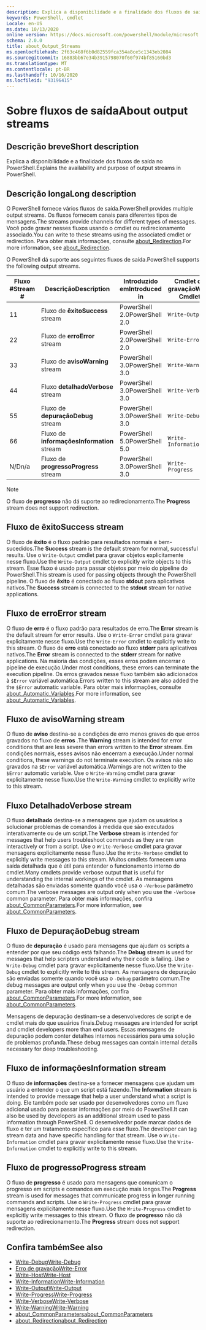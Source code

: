 ```yaml
---
description: Explica a disponibilidade e a finalidade dos fluxos de saída no PowerShell.
keywords: PowerShell, cmdlet
Locale: en-US
ms.date: 10/13/2020
online version: https://docs.microsoft.com/powershell/module/microsoft.powershell.core/about/about_output_streams?view=powershell-5.1&WT.mc_id=ps-gethelp
schema: 2.0.0
title: about_Output_Streams
ms.openlocfilehash: 2f63c468f6b0d82559fca354a8ce5c1343eb2084
ms.sourcegitcommit: 16883bb67e34b3915798070f60f974bf85160bd3
ms.translationtype: MT
ms.contentlocale: pt-BR
ms.lasthandoff: 10/16/2020
ms.locfileid: "93196415"
---
```

# <a name="about-output-streams"></a><span data-ttu-id="f145a-104">Sobre fluxos de saída</span><span class="sxs-lookup"><span data-stu-id="f145a-104">About output streams</span></span>

## <a name="short-description"></a><span data-ttu-id="f145a-105">Descrição breve</span><span class="sxs-lookup"><span data-stu-id="f145a-105">Short description</span></span>
<span data-ttu-id="f145a-106">Explica a disponibilidade e a finalidade dos fluxos de saída no PowerShell.</span><span class="sxs-lookup"><span data-stu-id="f145a-106">Explains the availability and purpose of output streams in PowerShell.</span></span>

## <a name="long-description"></a><span data-ttu-id="f145a-107">Descrição longa</span><span class="sxs-lookup"><span data-stu-id="f145a-107">Long description</span></span>

<span data-ttu-id="f145a-108">O PowerShell fornece vários fluxos de saída.</span><span class="sxs-lookup"><span data-stu-id="f145a-108">PowerShell provides multiple output streams.</span></span> <span data-ttu-id="f145a-109">Os fluxos fornecem canais para diferentes tipos de mensagens.</span><span class="sxs-lookup"><span data-stu-id="f145a-109">The streams provide channels for different types of messages.</span></span> <span data-ttu-id="f145a-110">Você pode gravar nesses fluxos usando o cmdlet ou redirecionamento associado.</span><span class="sxs-lookup"><span data-stu-id="f145a-110">You can write to these streams using the associated cmdlet or redirection.</span></span> <span data-ttu-id="f145a-111">Para obter mais informações, consulte [about_Redirection](about_Redirection.md).</span><span class="sxs-lookup"><span data-stu-id="f145a-111">For more information, see [about_Redirection](about_Redirection.md).</span></span>

<span data-ttu-id="f145a-112">O PowerShell dá suporte aos seguintes fluxos de saída.</span><span class="sxs-lookup"><span data-stu-id="f145a-112">PowerShell supports the following output streams.</span></span>

| <span data-ttu-id="f145a-113">Fluxo #</span><span class="sxs-lookup"><span data-stu-id="f145a-113">Stream #</span></span> |      <span data-ttu-id="f145a-114">Descrição</span><span class="sxs-lookup"><span data-stu-id="f145a-114">Description</span></span>       | <span data-ttu-id="f145a-115">Introduzido em</span><span class="sxs-lookup"><span data-stu-id="f145a-115">Introduced in</span></span>  |    <span data-ttu-id="f145a-116">Cmdlet de gravação</span><span class="sxs-lookup"><span data-stu-id="f145a-116">Write Cmdlet</span></span>     |
| -------- | ---------------------- | -------------- | ------------------- |
| <span data-ttu-id="f145a-117">1</span><span class="sxs-lookup"><span data-stu-id="f145a-117">1</span></span>        | <span data-ttu-id="f145a-118">Fluxo de **êxito**</span><span class="sxs-lookup"><span data-stu-id="f145a-118">**Success** stream</span></span>     | <span data-ttu-id="f145a-119">PowerShell 2.0</span><span class="sxs-lookup"><span data-stu-id="f145a-119">PowerShell 2.0</span></span> | `Write-Output`      |
| <span data-ttu-id="f145a-120">2</span><span class="sxs-lookup"><span data-stu-id="f145a-120">2</span></span>        | <span data-ttu-id="f145a-121">Fluxo de **erro**</span><span class="sxs-lookup"><span data-stu-id="f145a-121">**Error** stream</span></span>       | <span data-ttu-id="f145a-122">PowerShell 2.0</span><span class="sxs-lookup"><span data-stu-id="f145a-122">PowerShell 2.0</span></span> | `Write-Error`       |
| <span data-ttu-id="f145a-123">3</span><span class="sxs-lookup"><span data-stu-id="f145a-123">3</span></span>        | <span data-ttu-id="f145a-124">Fluxo de **aviso**</span><span class="sxs-lookup"><span data-stu-id="f145a-124">**Warning** stream</span></span>     | <span data-ttu-id="f145a-125">PowerShell 3.0</span><span class="sxs-lookup"><span data-stu-id="f145a-125">PowerShell 3.0</span></span> | `Write-Warning`     |
| <span data-ttu-id="f145a-126">4</span><span class="sxs-lookup"><span data-stu-id="f145a-126">4</span></span>        | <span data-ttu-id="f145a-127">Fluxo **detalhado**</span><span class="sxs-lookup"><span data-stu-id="f145a-127">**Verbose** stream</span></span>     | <span data-ttu-id="f145a-128">PowerShell 3.0</span><span class="sxs-lookup"><span data-stu-id="f145a-128">PowerShell 3.0</span></span> | `Write-Verbose`     |
| <span data-ttu-id="f145a-129">5</span><span class="sxs-lookup"><span data-stu-id="f145a-129">5</span></span>        | <span data-ttu-id="f145a-130">Fluxo de **depuração**</span><span class="sxs-lookup"><span data-stu-id="f145a-130">**Debug** stream</span></span>       | <span data-ttu-id="f145a-131">PowerShell 3.0</span><span class="sxs-lookup"><span data-stu-id="f145a-131">PowerShell 3.0</span></span> | `Write-Debug`       |
| <span data-ttu-id="f145a-132">6</span><span class="sxs-lookup"><span data-stu-id="f145a-132">6</span></span>        | <span data-ttu-id="f145a-133">Fluxo de **informações**</span><span class="sxs-lookup"><span data-stu-id="f145a-133">**Information** stream</span></span> | <span data-ttu-id="f145a-134">PowerShell 5.0</span><span class="sxs-lookup"><span data-stu-id="f145a-134">PowerShell 5.0</span></span> | `Write-Information` |
| <span data-ttu-id="f145a-135">N/D</span><span class="sxs-lookup"><span data-stu-id="f145a-135">n/a</span></span>      | <span data-ttu-id="f145a-136">Fluxo de **progresso**</span><span class="sxs-lookup"><span data-stu-id="f145a-136">**Progress** stream</span></span>    | <span data-ttu-id="f145a-137">PowerShell 3.0</span><span class="sxs-lookup"><span data-stu-id="f145a-137">PowerShell 3.0</span></span> | `Write-Progress`    |

> [!NOTE]
> <span data-ttu-id="f145a-138">O fluxo de **progresso** não dá suporte ao redirecionamento.</span><span class="sxs-lookup"><span data-stu-id="f145a-138">The **Progress** stream does not support redirection.</span></span>

## <a name="success-stream"></a><span data-ttu-id="f145a-139">Fluxo de êxito</span><span class="sxs-lookup"><span data-stu-id="f145a-139">Success stream</span></span>

<span data-ttu-id="f145a-140">O fluxo de **êxito** é o fluxo padrão para resultados normais e bem-sucedidos.</span><span class="sxs-lookup"><span data-stu-id="f145a-140">The **Success** stream is the default stream for normal, successful results.</span></span>
<span data-ttu-id="f145a-141">Use o `Write-Output` cmdlet para gravar objetos explicitamente nesse fluxo.</span><span class="sxs-lookup"><span data-stu-id="f145a-141">Use the `Write-Output` cmdlet to explicitly write objects to this stream.</span></span> <span data-ttu-id="f145a-142">Esse fluxo é usado para passar objetos por meio do pipeline do PowerShell.</span><span class="sxs-lookup"><span data-stu-id="f145a-142">This stream is used for passing objects through the PowerShell pipeline.</span></span> <span data-ttu-id="f145a-143">O fluxo de **êxito** é conectado ao fluxo **stdout** para aplicativos nativos.</span><span class="sxs-lookup"><span data-stu-id="f145a-143">The **Success** stream is connected to the **stdout** stream for native applications.</span></span>

## <a name="error-stream"></a><span data-ttu-id="f145a-144">Fluxo de erro</span><span class="sxs-lookup"><span data-stu-id="f145a-144">Error stream</span></span>

<span data-ttu-id="f145a-145">O fluxo de **erro** é o fluxo padrão para resultados de erro.</span><span class="sxs-lookup"><span data-stu-id="f145a-145">The **Error** stream is the default stream for error results.</span></span> <span data-ttu-id="f145a-146">Use o `Write-Error` cmdlet para gravar explicitamente nesse fluxo.</span><span class="sxs-lookup"><span data-stu-id="f145a-146">Use the `Write-Error` cmdlet to explicitly write to this stream.</span></span> <span data-ttu-id="f145a-147">O fluxo de **erro** está conectado ao fluxo **stderr** para aplicativos nativos.</span><span class="sxs-lookup"><span data-stu-id="f145a-147">The **Error** stream is connected to the **stderr** stream for native applications.</span></span> <span data-ttu-id="f145a-148">Na maioria das condições, esses erros podem encerrar o pipeline de execução.</span><span class="sxs-lookup"><span data-stu-id="f145a-148">Under most conditions, these errors can terminate the execution pipeline.</span></span> <span data-ttu-id="f145a-149">Os erros gravados nesse fluxo também são adicionados à `$Error` variável automática.</span><span class="sxs-lookup"><span data-stu-id="f145a-149">Errors written to this stream are also added the the `$Error` automatic variable.</span></span> <span data-ttu-id="f145a-150">Para obter mais informações, consulte [about_Automatic_Variables](about_Automatic_Variables.md).</span><span class="sxs-lookup"><span data-stu-id="f145a-150">For more information, see [about_Automatic_Variables](about_Automatic_Variables.md).</span></span>

## <a name="warning-stream"></a><span data-ttu-id="f145a-151">Fluxo de aviso</span><span class="sxs-lookup"><span data-stu-id="f145a-151">Warning stream</span></span>

<span data-ttu-id="f145a-152">O fluxo de **aviso** destina-se a condições de erro menos graves do que erros gravados no fluxo de **erros** .</span><span class="sxs-lookup"><span data-stu-id="f145a-152">The **Warning** stream is intended for error conditions that are less severe than errors written to the **Error** stream.</span></span> <span data-ttu-id="f145a-153">Em condições normais, esses avisos não encerram a execução.</span><span class="sxs-lookup"><span data-stu-id="f145a-153">Under normal conditions, these warnings do not terminate execution.</span></span> <span data-ttu-id="f145a-154">Os avisos não são gravados na `$Error` variável automática.</span><span class="sxs-lookup"><span data-stu-id="f145a-154">Warnings are not written to the `$Error` automatic variable.</span></span> <span data-ttu-id="f145a-155">Use o `Write-Warning` cmdlet para gravar explicitamente nesse fluxo.</span><span class="sxs-lookup"><span data-stu-id="f145a-155">Use the `Write-Warning` cmdlet to explicitly write to this stream.</span></span>

## <a name="verbose-stream"></a><span data-ttu-id="f145a-156">Fluxo Detalhado</span><span class="sxs-lookup"><span data-stu-id="f145a-156">Verbose stream</span></span>

<span data-ttu-id="f145a-157">O fluxo **detalhado** destina-se a mensagens que ajudam os usuários a solucionar problemas de comandos à medida que são executados interativamente ou de um script.</span><span class="sxs-lookup"><span data-stu-id="f145a-157">The **Verbose** stream is intended for messages that help users troubleshoot commands as they are run interactively or from a script.</span></span> <span data-ttu-id="f145a-158">Use o `Write-Verbose` cmdlet para gravar mensagens explicitamente nesse fluxo.</span><span class="sxs-lookup"><span data-stu-id="f145a-158">Use the `Write-Verbose` cmdlet to explicitly write messages to this stream.</span></span> <span data-ttu-id="f145a-159">Muitos cmdlets fornecem uma saída detalhada que é útil para entender o funcionamento interno do cmdlet.</span><span class="sxs-lookup"><span data-stu-id="f145a-159">Many cmdlets provide verbose output that is useful for understanding the internal workings of the cmdlet.</span></span> <span data-ttu-id="f145a-160">As mensagens detalhadas são enviadas somente quando você usa o `-Verbose` parâmetro comum.</span><span class="sxs-lookup"><span data-stu-id="f145a-160">The verbose messages are output only when you use the `-Verbose` common parameter.</span></span> <span data-ttu-id="f145a-161">Para obter mais informações, confira [about_CommonParameters](about_CommonParameters.md).</span><span class="sxs-lookup"><span data-stu-id="f145a-161">For more information, see [about_CommonParameters](about_CommonParameters.md).</span></span>

## <a name="debug-stream"></a><span data-ttu-id="f145a-162">Fluxo de Depuração</span><span class="sxs-lookup"><span data-stu-id="f145a-162">Debug stream</span></span>

<span data-ttu-id="f145a-163">O fluxo de **depuração** é usado para mensagens que ajudam os scripts a entender por que seu código está falhando.</span><span class="sxs-lookup"><span data-stu-id="f145a-163">The **Debug** stream is used for messages that help scripters understand why their code is failing.</span></span> <span data-ttu-id="f145a-164">Use o `Write-Debug` cmdlet para gravar explicitamente nesse fluxo.</span><span class="sxs-lookup"><span data-stu-id="f145a-164">Use the `Write-Debug` cmdlet to explicitly write to this stream.</span></span> <span data-ttu-id="f145a-165">As mensagens de depuração são enviadas somente quando você usa o `-Debug` parâmetro comum.</span><span class="sxs-lookup"><span data-stu-id="f145a-165">The debug messages are output only when you use the `-Debug` common parameter.</span></span> <span data-ttu-id="f145a-166">Para obter mais informações, confira [about_CommonParameters](about_CommonParameters.md).</span><span class="sxs-lookup"><span data-stu-id="f145a-166">For more information, see [about_CommonParameters](about_CommonParameters.md).</span></span>

<span data-ttu-id="f145a-167">Mensagens de depuração destinam-se a desenvolvedores de script e de cmdlet mais do que usuários finais.</span><span class="sxs-lookup"><span data-stu-id="f145a-167">Debug messages are intended for script and cmdlet developers more than end users.</span></span> <span data-ttu-id="f145a-168">Essas mensagens de depuração podem conter detalhes internos necessários para uma solução de problemas profunda.</span><span class="sxs-lookup"><span data-stu-id="f145a-168">These debug messages can contain internal details necessary for deep troubleshooting.</span></span>

## <a name="information-stream"></a><span data-ttu-id="f145a-169">Fluxo de informações</span><span class="sxs-lookup"><span data-stu-id="f145a-169">Information stream</span></span>

<span data-ttu-id="f145a-170">O fluxo de **informações** destina-se a fornecer mensagens que ajudam um usuário a entender o que um script está fazendo.</span><span class="sxs-lookup"><span data-stu-id="f145a-170">The **Information** stream is intended to provide message that help a user understand what a script is doing.</span></span> <span data-ttu-id="f145a-171">Ele também pode ser usado por desenvolvedores como um fluxo adicional usado para passar informações por meio do PowerShell.</span><span class="sxs-lookup"><span data-stu-id="f145a-171">It can also be used by developers as an additional stream used to pass information through PowerShell.</span></span> <span data-ttu-id="f145a-172">O desenvolvedor pode marcar dados de fluxo e ter um tratamento específico para esse fluxo.</span><span class="sxs-lookup"><span data-stu-id="f145a-172">The developer can tag stream data and have specific handling for that stream.</span></span> <span data-ttu-id="f145a-173">Use o `Write-Information` cmdlet para gravar explicitamente nesse fluxo.</span><span class="sxs-lookup"><span data-stu-id="f145a-173">Use the `Write-Information` cmdlet to explicitly write to this stream.</span></span>

## <a name="progress-stream"></a><span data-ttu-id="f145a-174">Fluxo de progresso</span><span class="sxs-lookup"><span data-stu-id="f145a-174">Progress stream</span></span>

<span data-ttu-id="f145a-175">O fluxo de **progresso** é usado para mensagens que comunicam o progresso em scripts e comandos em execução mais longos.</span><span class="sxs-lookup"><span data-stu-id="f145a-175">The **Progress** stream is used for messages that communicate progress in longer running commands and scripts.</span></span> <span data-ttu-id="f145a-176">Use o `Write-Progress` cmdlet para gravar mensagens explicitamente nesse fluxo.</span><span class="sxs-lookup"><span data-stu-id="f145a-176">Use the `Write-Progress` cmdlet to explicitly write messages to this stream.</span></span> <span data-ttu-id="f145a-177">O fluxo de **progresso** não dá suporte ao redirecionamento.</span><span class="sxs-lookup"><span data-stu-id="f145a-177">The **Progress** stream does not support redirection.</span></span>

## <a name="see-also"></a><span data-ttu-id="f145a-178">Confira também</span><span class="sxs-lookup"><span data-stu-id="f145a-178">See also</span></span>

- [<span data-ttu-id="f145a-179">Write-Debug</span><span class="sxs-lookup"><span data-stu-id="f145a-179">Write-Debug</span></span>](xref:Microsoft.PowerShell.Utility.Write-Debug)
- [<span data-ttu-id="f145a-180">Erro de gravação</span><span class="sxs-lookup"><span data-stu-id="f145a-180">Write-Error</span></span>](xref:Microsoft.PowerShell.Utility.Write-Error)
- [<span data-ttu-id="f145a-181">Write-Host</span><span class="sxs-lookup"><span data-stu-id="f145a-181">Write-Host</span></span>](xref:Microsoft.PowerShell.Utility.Write-Host)
- [<span data-ttu-id="f145a-182">Write-Information</span><span class="sxs-lookup"><span data-stu-id="f145a-182">Write-Information</span></span>](xref:Microsoft.PowerShell.Utility.Write-Information)
- [<span data-ttu-id="f145a-183">Write-Output</span><span class="sxs-lookup"><span data-stu-id="f145a-183">Write-Output</span></span>](xref:Microsoft.PowerShell.Utility.Write-Output)
- [<span data-ttu-id="f145a-184">Write-Progress</span><span class="sxs-lookup"><span data-stu-id="f145a-184">Write-Progress</span></span>](xref:Microsoft.PowerShell.Utility.Write-Progress)
- [<span data-ttu-id="f145a-185">Write-Verbose</span><span class="sxs-lookup"><span data-stu-id="f145a-185">Write-Verbose</span></span>](xref:Microsoft.PowerShell.Utility.Write-Verbose)
- [<span data-ttu-id="f145a-186">Write-Warning</span><span class="sxs-lookup"><span data-stu-id="f145a-186">Write-Warning</span></span>](xref:Microsoft.PowerShell.Utility.Write-Warning)
- [<span data-ttu-id="f145a-187">about_CommonParameters</span><span class="sxs-lookup"><span data-stu-id="f145a-187">about_CommonParameters</span></span>](about_CommonParameters.md)
- [<span data-ttu-id="f145a-188">about_Redirection</span><span class="sxs-lookup"><span data-stu-id="f145a-188">about_Redirection</span></span>](about_Redirection.md)
